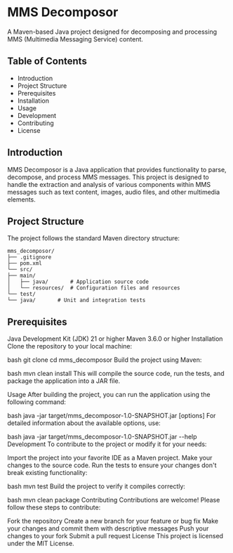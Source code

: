 # MMS Decomposor
A Maven-based Java project designed for decomposing and processing MMS (Multimedia Messaging Service) content.

## Table of Contents
- Introduction
- Project Structure
- Prerequisites
- Installation
- Usage
- Development
- Contributing
- License

## Introduction
MMS Decomposor is a Java application that provides functionality to parse, decompose, and process MMS messages. This project is designed to handle the extraction and analysis of various components within MMS messages such as text content, images, audio files, and other multimedia elements.

## Project Structure
The project follows the standard Maven directory structure:


``` plainText
mms_decomposor/
├── .gitignore
├── pom.xml
└── src/
├── main/
│   ├── java/       # Application source code
│   └── resources/  # Configuration files and resources
└── test/
└── java/       # Unit and integration tests
```
## Prerequisites
Java Development Kit (JDK) 21 or higher
Maven 3.6.0 or higher
Installation
Clone the repository to your local machine:

bash
git clone <repository-url>
cd mms_decomposor
Build the project using Maven:

bash
mvn clean install
This will compile the source code, run the tests, and package the application into a JAR file.

Usage
After building the project, you can run the application using the following command:


bash
java -jar target/mms_decomposor-1.0-SNAPSHOT.jar [options]
For detailed information about the available options, use:


bash
java -jar target/mms_decomposor-1.0-SNAPSHOT.jar --help
Development
To contribute to the project or modify it for your needs:

Import the project into your favorite IDE as a Maven project.
Make your changes to the source code.
Run the tests to ensure your changes don't break existing functionality:

bash
mvn test
Build the project to verify it compiles correctly:

bash
mvn clean package
Contributing
Contributions are welcome! Please follow these steps to contribute:

Fork the repository
Create a new branch for your feature or bug fix
Make your changes and commit them with descriptive messages
Push your changes to your fork
Submit a pull request
License
This project is licensed under the MIT License.